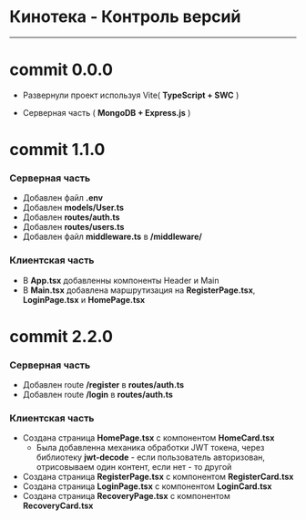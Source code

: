 # Кинотека - Контроль версий
---
# commit 0.0.0

- Развернули проект используя Vite( **TypeScript + SWC** )

- Серверная часть ( **MongoDB + Express.js** )

# commit 1.1.0

### Серверная часть

- Добавлен файл **.env**
- Добавлен **models/User.ts**
- Добавлен **routes/auth.ts**
- Добавлен **routes/users.ts**
- Добавлен файл **middleware.ts** в **/middleware/**

### Клиентская часть

- В **App.tsx** добавленны компоненты Header и Main
- В **Main.tsx** добавлена маршрутизация на **RegisterPage.tsx**, **LoginPage.tsx** и **HomePage.tsx**

# commit 2.2.0

### Серверная часть

- Добавлен route **/register** в **routes/auth.ts**
- Добавлен route **/login** в **routes/auth.ts**

### Клиентская часть

- Создана страница **HomePage.tsx** с компонентом **HomeCard.tsx**
    - Была добавленна механика обработки JWT токена, через библиотеку **jwt-decode** - если пользователь авторизован, отрисовываем один контент, если нет - то другой 
- Создана страница **RegisterPage.tsx** с компонентом **RegisterCard.tsx**
- Создана страница **LoginPage.tsx** с компонентом **LoginCard.tsx**
- Создана страница **RecoveryPage.tsx** с компонентом **RecoveryCard.tsx**
